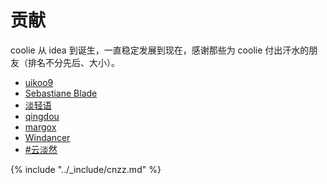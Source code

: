 # 贡献

coolie 从 idea 到诞生，一直稳定发展到现在，感谢那些为 coolie 付出汗水的朋友（排名不分先后、大小）。

- [uikoo9](http://frontenddev.org/developer/uikoo9/)
- [Sebastiane Blade](http://frontenddev.org/developer/blade254353074/)
- [淡轻语](http://frontenddev.org/developer/dqy/)
- [qingdou](http://frontenddev.org/developer/petitspois/)
- [margox](http://frontenddev.org/developer/margox/)
- [Windancer](http://frontenddev.org/developer/windancer/)
- [#云淡然](http://frontenddev.org/developer/cloudcome/)

{% include "../_include/cnzz.md" %}
